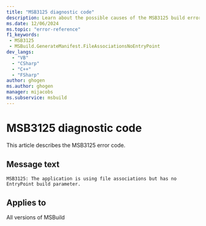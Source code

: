 ```yaml
---
title: "MSB3125 diagnostic code"
description: Learn about the possible causes of the MSB3125 build error, and get troubleshooting tips.
ms.date: 12/06/2024
ms.topic: "error-reference"
f1_keywords:
 - MSB3125
 - MSBuild.GenerateManifest.FileAssociationsNoEntryPoint
dev_langs:
  - "VB"
  - "CSharp"
  - "C++"
  - "FSharp"
author: ghogen
ms.author: ghogen
manager: mijacobs
ms.subservice: msbuild
---
```


# MSB3125 diagnostic code

<!-- :::ErrorDefinitionDescription::: -->
<!-- :::editable-content name="introDescription"::: -->
This article describes the MSB3125 error code.
<!-- :::editable-content-end::: -->

## Message text

`MSB3125: The application is using file associations but has no EntryPoint build parameter.`

<!-- :::editable-content name="postOutputDescription"::: -->
<!--
{StrBegin="MSB3125: "}
-->
<!-- :::editable-content-end::: -->
<!-- :::ErrorDefinitionDescription-end::: -->

## Applies to

All versions of MSBuild
